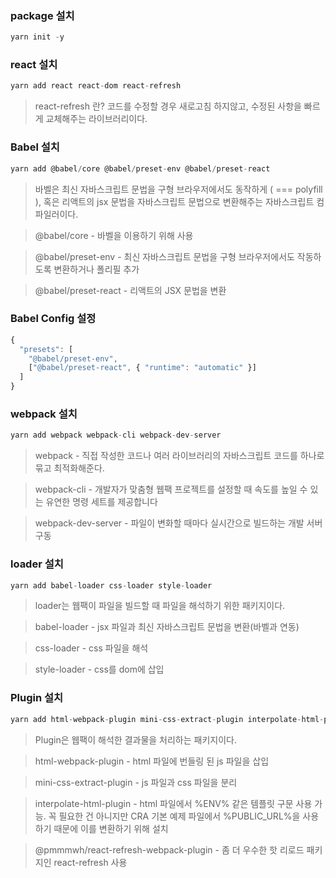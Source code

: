 ### package 설치

```jsx
yarn init -y
```

### react 설치

```jsx
yarn add react react-dom react-refresh
```

> react-refresh 란? 코드를 수정할 경우 새로고침 하지않고, 수정된 사항을 빠르게 교체해주는 라이브러리이다.


### Babel 설치

```jsx
yarn add @babel/core @babel/preset-env @babel/preset-react
```

> 바벨은 최신 자바스크립트 문법을 구형 브라우저에서도 동작하게 ( === polyfill ), 혹은 리액트의 jsx 문법을 자바스크립트 문법으로 변환해주는 자바스크립트 컴파일러이다.

> @babel/core - 바벨을 이용하기 위해 사용

> @babel/preset-env - 최신 자바스크립트 문법을 구형 브라우저에서도 작동하도록 변환하거나 폴리필 추가

>@babel/preset-react - 리액트의 JSX 문법을 변환

### Babel Config 설정

```jsx
{
  "presets": [
    "@babel/preset-env",
    ["@babel/preset-react", { "runtime": "automatic" }]
  ]
}
```

### webpack 설치

```jsx
yarn add webpack webpack-cli webpack-dev-server
```

> webpack - 직접 작성한 코드나 여러 라이브러리의 자바스크립트 코드를 하나로 묶고 최적화해준다.

>  webpack-cli - 개발자가 맞춤형 웹팩 프로젝트를 설정할 때 속도를 높일 수 있는 유연한 명령 세트를 제공합니다

> webpack-dev-server - 파일이 변화할 때마다 실시간으로 빌드하는 개발 서버 구동


### loader 설치

```jsx
yarn add babel-loader css-loader style-loader
```

> loader는 웹팩이 파일을 빌드할 때 파일을 해석하기 위한 패키지이다.

>babel-loader - jsx 파일과 최신 자바스크립트 문법을 변환(바벨과 연동)

>css-loader - css 파일을 해석

>style-loader - css를 dom에 삽입


### Plugin 설치

```jsx
yarn add html-webpack-plugin mini-css-extract-plugin interpolate-html-plugin @pmmmwh/react-refresh-webpack-plugin
```

> Plugin은 웹팩이 해석한 결과물을 처리하는 패키지이다.

> html-webpack-plugin - html 파일에 번들링 된 js 파일을 삽입

> mini-css-extract-plugin - js 파일과 css 파일을 분리

> interpolate-html-plugin - html 파일에서 %ENV% 같은 템플릿 구문 사용 가능. 꼭 필요한 건 아니지만 CRA 기본 예제 파일에서 %PUBLIC_URL%을 사용하기 때문에 이를 변환하기 위해 설치

> @pmmmwh/react-refresh-webpack-plugin - 좀 더 우수한 핫 리로드 패키지인 react-refresh 사용
